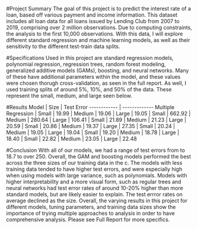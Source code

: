 #Project Summary
The goal of this project is to predict the interest rate of a loan, based off various payment and income information. This dataset includes all loan data for all loans issued by Lending Club from 2007 to 2019, comprising over 2 million observations. Due to computing constraints, the analysis to the first 10,000 observations. With this data, I will explore different standard regression and machine learning models, as well as their sensitivity to the different test-train data splits.

#Specifications
Used in this project are standard regression models, polynomial regression, regression trees, random forest modeling, generalized additive models (GAMs), boosting, and neural networks. Many of these have additional parameters within the model, and these values were chosen thorugh cross-validation, as seen in the full report. As well, I used training splits of around 5%, 10%, and 50% of the data. These represent the small, medium, and large seen below.

#Results
Model | Size | Test Error
------------ | -------------
Multiple Regression | Small | 19.99 
 | Medium | 19.06
 | Large | 19.05
 | Small | 662.92
 | Medium | 280.64
 | Large | 106.41
  | Small | 21.89
 | Medium | 21.23
 | Large | 20.59
  | Small | 20.86
 | Medium | 19.37
 | Large | 27.35
  | Small | 20.24
 | Medium | 19.05
 | Large | 19.04
  | Small | 19.20
 | Medium | 18.78
 | Large | 18.40
  | Small | 22.82
 | Medium | 23.05
 | Large | 22.48



#Conclusion
With all of our models, we had a range of test errors from to 18.7 to over 250. Overall, the GAM and boosting models performed the best across the three sizes of our training data in the c. The models with less training data tended to have higher test errors, and were especially high when using models with large variance, such as polynomials. Models with higher interpretability and a more visual form, such as regular trees and neural networks had test error rates of around 10-20% higher than more standard models, but are likely easier to explain. The test errror rates on average declined as the size. Overall, the varying results in this project for different models, tuning parameters, and training data sizes show the importance of trying multiple approaches to analysis in order to have comprehensive analysis. Please see Full Report for more specifics.

